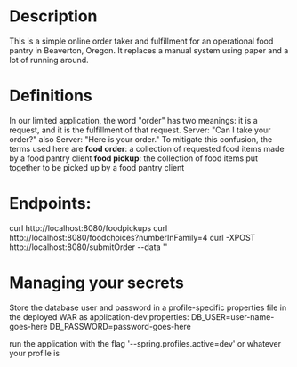 # Description
This is a simple online order taker and fulfillment for an operational food pantry in Beaverton, Oregon. It replaces a manual system using paper and a lot of running around.
# Definitions
In our limited application, the word "order" has two meanings: it is a request, and it is the fulfillment of that request.
Server: "Can I take your order?"
also Server: "Here is your order."
To mitigate this confusion, the terms used here are
**food order**: a collection of requested food items made by a food pantry client
**food pickup**: the collection of food items put together to be picked up by a food pantry client
# Endpoints:
curl http://localhost:8080/foodpickups
curl http://localhost:8080/foodchoices?numberInFamily=4
curl -XPOST http://localhost:8080/submitOrder --data ''

# Managing your secrets
Store the database user and password in a profile-specific properties file in the deployed WAR as
application-dev.properties:
DB_USER=user-name-goes-here
DB_PASSWORD=password-goes-here

run the application with the flag '--spring.profiles.active=dev' or whatever your profile is